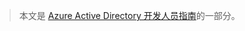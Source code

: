 > 本文是 [Azure Active Directory 开发人员指南](../articles/active-directory/develop/active-directory-developers-guide.md)的一部分。
> 
> 



<!--HONumber=Jan17_HO3-->


